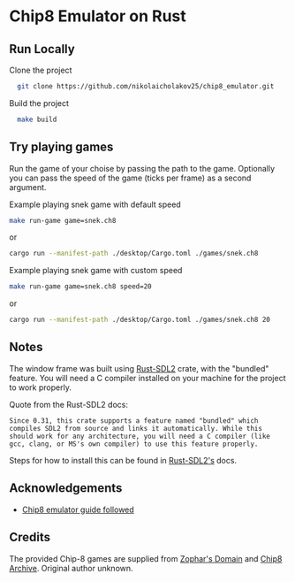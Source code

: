 # Chip8 Emulator on Rust


## Run Locally

Clone the project

```bash
  git clone https://github.com/nikolaicholakov25/chip8_emulator.git
```

Build the project

```bash
  make build
```
## Try playing games

Run the game of your choise by passing the path to the game.
Optionally you can pass the speed of the game (ticks per frame) as a second argument.

Example playing snek game with default speed

```bash
make run-game game=snek.ch8
```
or
```bash
cargo run --manifest-path ./desktop/Cargo.toml ./games/snek.ch8
```


Example playing snek game with custom speed

```bash
make run-game game=snek.ch8 speed=20
```
or
```bash
cargo run --manifest-path ./desktop/Cargo.toml ./games/snek.ch8 20
```


## Notes

The window frame was built using [Rust-SDL2](https://docs.rs/crate/sdl2/0.37.0) crate, with the "bundled" feature. You will need a C compiler installed on your machine for the project to work properly.

Quote from the Rust-SDL2 docs:

`Since 0.31, this crate supports a feature named "bundled" which compiles SDL2 from source and links it automatically. While this should work for any architecture, you will need a C compiler (like gcc, clang, or MS's own compiler) to use this feature properly.`

Steps for how to install this can be found in [Rust-SDL2's](https://docs.rs/crate/sdl2/0.37.0) docs.

## Acknowledgements

 - [Chip8 emulator guide followed](https://github.com/aquova/chip8-book)

## Credits
The provided Chip-8 games are supplied from [Zophar's Domain](https://www.zophar.net/pdroms/chip8/chip-8-games-pack.html) and [Chip8 Archive](https://johnearnest.github.io/chip8Archive/?sort=platform#chip8). Original author unknown.
